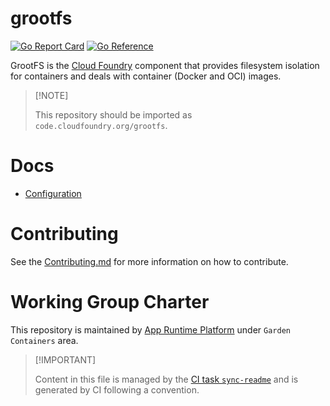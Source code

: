 # grootfs

[![Go Report
Card](https://goreportcard.com/badge/code.cloudfoundry.org/grootfs)](https://goreportcard.com/report/code.cloudfoundry.org/gorouter)
[![Go
Reference](https://pkg.go.dev/badge/code.cloudfoundry.org/grootfs.svg)](https://pkg.go.dev/code.cloudfoundry.org/gorouter)

GrootFS is the [Cloud Foundry](https://www.cloudfoundry.org) component
that provides filesystem isolation for containers and deals with
container (Docker and OCI) images.

> \[!NOTE\]
>
> This repository should be imported as `code.cloudfoundry.org/grootfs`.

# Docs

-   [Configuration](./docs/01-configuration.md)

# Contributing

See the [Contributing.md](./.github/CONTRIBUTING.md) for more
information on how to contribute.

# Working Group Charter

This repository is maintained by [App Runtime
Platform](https://github.com/cloudfoundry/community/blob/main/toc/working-groups/app-runtime-platform.md)
under `Garden Containers` area.

> \[!IMPORTANT\]
>
> Content in this file is managed by the [CI task
> `sync-readme`](https://github.com/cloudfoundry/wg-app-platform-runtime-ci/blob/main/shared/tasks/sync-readme/metadata.yml)
> and is generated by CI following a convention.
